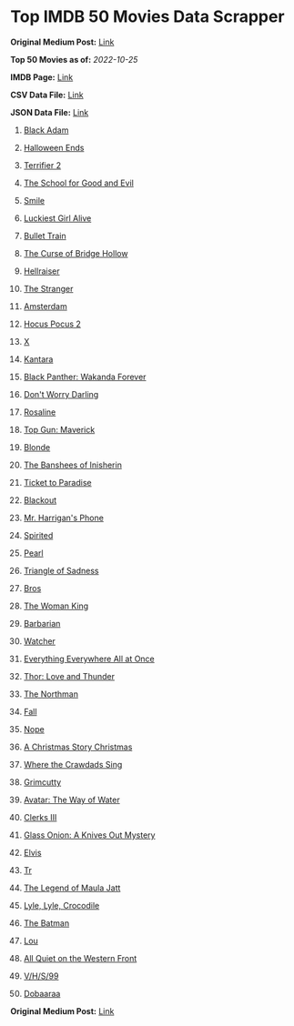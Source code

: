 # Top IMDB 50 Movies Data Scrapper

**Original Medium Post:** [Link](https://medium.com/@nishantsahoo/which-movie-should-i-watch-5c83a3c0f5b1) 

**Top 50 Movies as of:** _2022-10-25_

**IMDB Page:** [Link](http://www.imdb.com/search/title?release_date=2022,2022&title_type=feature)

**CSV Data File:** [Link](/Data/data.csv)

**JSON Data File:** [Link](/Data/data.json)

1. [Black Adam](https://www.imdb.com/title/tt6443346/?ref_=adv_li_tt)

2. [Halloween Ends](https://www.imdb.com/title/tt10665342/?ref_=adv_li_tt)

3. [Terrifier 2](https://www.imdb.com/title/tt10403420/?ref_=adv_li_tt)

4. [The School for Good and Evil](https://www.imdb.com/title/tt2935622/?ref_=adv_li_tt)

5. [Smile](https://www.imdb.com/title/tt15474916/?ref_=adv_li_tt)

6. [Luckiest Girl Alive](https://www.imdb.com/title/tt4595186/?ref_=adv_li_tt)

7. [Bullet Train](https://www.imdb.com/title/tt12593682/?ref_=adv_li_tt)

8. [The Curse of Bridge Hollow](https://www.imdb.com/title/tt15289240/?ref_=adv_li_tt)

9. [Hellraiser](https://www.imdb.com/title/tt0887261/?ref_=adv_li_tt)

10. [The Stranger](https://www.imdb.com/title/tt11897478/?ref_=adv_li_tt)

11. [Amsterdam](https://www.imdb.com/title/tt10304142/?ref_=adv_li_tt)

12. [Hocus Pocus 2](https://www.imdb.com/title/tt11909878/?ref_=adv_li_tt)

13. [X](https://www.imdb.com/title/tt13560574/?ref_=adv_li_tt)

14. [Kantara](https://www.imdb.com/title/tt15327088/?ref_=adv_li_tt)

15. [Black Panther: Wakanda Forever](https://www.imdb.com/title/tt9114286/?ref_=adv_li_tt)

16. [Don't Worry Darling](https://www.imdb.com/title/tt10731256/?ref_=adv_li_tt)

17. [Rosaline](https://www.imdb.com/title/tt1777606/?ref_=adv_li_tt)

18. [Top Gun: Maverick](https://www.imdb.com/title/tt1745960/?ref_=adv_li_tt)

19. [Blonde](https://www.imdb.com/title/tt1655389/?ref_=adv_li_tt)

20. [The Banshees of Inisherin](https://www.imdb.com/title/tt11813216/?ref_=adv_li_tt)

21. [Ticket to Paradise](https://www.imdb.com/title/tt14109724/?ref_=adv_li_tt)

22. [Blackout](https://www.imdb.com/title/tt8363392/?ref_=adv_li_tt)

23. [Mr. Harrigan's Phone](https://www.imdb.com/title/tt12908110/?ref_=adv_li_tt)

24. [Spirited](https://www.imdb.com/title/tt10999120/?ref_=adv_li_tt)

25. [Pearl](https://www.imdb.com/title/tt18925334/?ref_=adv_li_tt)

26. [Triangle of Sadness](https://www.imdb.com/title/tt7322224/?ref_=adv_li_tt)

27. [Bros](https://www.imdb.com/title/tt9731598/?ref_=adv_li_tt)

28. [The Woman King](https://www.imdb.com/title/tt8093700/?ref_=adv_li_tt)

29. [Barbarian](https://www.imdb.com/title/tt15791034/?ref_=adv_li_tt)

30. [Watcher](https://www.imdb.com/title/tt12004038/?ref_=adv_li_tt)

31. [Everything Everywhere All at Once](https://www.imdb.com/title/tt6710474/?ref_=adv_li_tt)

32. [Thor: Love and Thunder](https://www.imdb.com/title/tt10648342/?ref_=adv_li_tt)

33. [The Northman](https://www.imdb.com/title/tt11138512/?ref_=adv_li_tt)

34. [Fall](https://www.imdb.com/title/tt15325794/?ref_=adv_li_tt)

35. [Nope](https://www.imdb.com/title/tt10954984/?ref_=adv_li_tt)

36. [A Christmas Story Christmas](https://www.imdb.com/title/tt17220704/?ref_=adv_li_tt)

37. [Where the Crawdads Sing](https://www.imdb.com/title/tt9411972/?ref_=adv_li_tt)

38. [Grimcutty](https://www.imdb.com/title/tt17196124/?ref_=adv_li_tt)

39. [Avatar: The Way of Water](https://www.imdb.com/title/tt1630029/?ref_=adv_li_tt)

40. [Clerks III](https://www.imdb.com/title/tt11128440/?ref_=adv_li_tt)

41. [Glass Onion: A Knives Out Mystery](https://www.imdb.com/title/tt11564570/?ref_=adv_li_tt)

42. [Elvis](https://www.imdb.com/title/tt3704428/?ref_=adv_li_tt)

43. [Tr](https://www.imdb.com/title/tt14444726/?ref_=adv_li_tt)

44. [The Legend of Maula Jatt](https://www.imdb.com/title/tt4139928/?ref_=adv_li_tt)

45. [Lyle, Lyle, Crocodile](https://www.imdb.com/title/tt14668630/?ref_=adv_li_tt)

46. [The Batman](https://www.imdb.com/title/tt1877830/?ref_=adv_li_tt)

47. [Lou](https://www.imdb.com/title/tt5315210/?ref_=adv_li_tt)

48. [All Quiet on the Western Front](https://www.imdb.com/title/tt1016150/?ref_=adv_li_tt)

49. [V/H/S/99](https://www.imdb.com/title/tt21651560/?ref_=adv_li_tt)

50. [Dobaaraa](https://www.imdb.com/title/tt14042066/?ref_=adv_li_tt)

**Original Medium Post:** [Link](https://medium.com/@nishantsahoo/which-movie-should-i-watch-5c83a3c0f5b1) 
